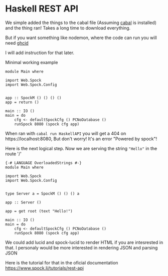 # Haskell REST API

We simple added the things to the cabal file (Assuming [cabal](https://) is installed) and the thing ran! Takes a long time to download everything.

But if you want something like nodemon, where the code can run you will need [ghcid](https://github.com/ndmitchell/ghcid)

I will add instruction for that later.

Minimal working example

```
module Main where

import Web.Spock
import Web.Spock.Config


app :: SpockM () () () ()
app = return ()

main :: IO ()
main = do
    cfg <- defaultSpockCfg () PCNoDatabase ()
    runSpock 8080 (spock cfg app)

```

When ran with `cabal run HaskellAPI` you will get a 404 on https://localhost:8080, But don't worry! It's an error "Powered by spock"!

Here is the next logical step. Now we are serving the string `"Hello"` in the route '/'

```
{-# LANGUAGE OverloadedStrings #-}
module Main where

import Web.Spock
import Web.Spock.Config


type Server a = SpockM () () () a

app :: Server ()

app = get root (text "Hello!")

main :: IO ()
main = do
    cfg <- defaultSpockCfg () PCNoDatabase ()
    runSpock 8080 (spock cfg app)

```



We could add lucid and spock-lucid to render HTML if you are intesrested in that. I personaly would be more interested in rendering JSON and parsing JSON

Here is the tutorial for that in the oficial documentation https://www.spock.li/tutorials/rest-api